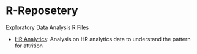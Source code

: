 # R-Reposetery
Exploratory Data Analysis R Files

- [HR Analytics](hr_analytics.Rmd): Analysis on HR analytics data to understand the pattern for attrition
